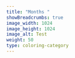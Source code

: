 ```yaml
---
title: "Months "
showBreadcrumbs: true
image_width: 1024
image_height: 1024
image_alt: Test
weight: 50
type: coloring-category
---
```



